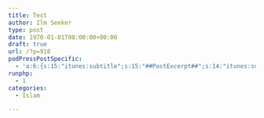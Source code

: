 ```yaml
---
title: Test
author: Ilm Seeker
type: post
date: 1970-01-01T00:00:00+00:00
draft: true
url: /?p=918
podPressPostSpecific:
  - 'a:6:{s:15:"itunes:subtitle";s:15:"##PostExcerpt##";s:14:"itunes:summary";s:15:"##PostExcerpt##";s:15:"itunes:keywords";s:17:"##WordPressCats##";s:13:"itunes:author";s:10:"##Global##";s:15:"itunes:explicit";s:7:"Default";s:12:"itunes:block";s:7:"Default";}'
runphp:
  - 1
categories:
  - Islam

---
```

<?php ca_commentor_most(10, "1"); ?>